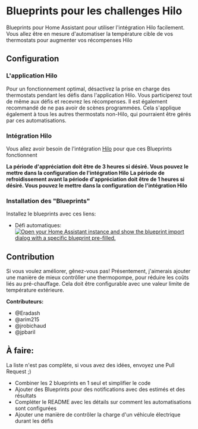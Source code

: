 # Blueprints pour les challenges Hilo
Blueprints pour Home Assistant pour utiliser l'intégration Hilo facilement. Vous allez être en mesure d'automatiser la température cible de vos thermostats pour augmenter vos récompenses Hilo

## Configuration
### L'application Hilo
Pour un fonctionnement optimal, désactivez la prise en charge des thermostats pendant les défis dans l'application Hilo. Vous participerez tout de même aux défis et recevrez les récompenses. Il est également recommandé de ne pas avoir de scènes programmées. Cela s'applique également à tous les autres thermostats non-Hilo, qui pourraient être gérés par ces automatisations.

### Intégration Hilo
Vous allez avoir besoin de l'intégration [Hilo](https://github.com/dvd-dev/hilo) pour que ces Blueprints fonctionnent

**La période d'appréciation doit être de 3 heures si désiré. Vous pouvez le mettre dans la configuration de l'intégration Hilo**
**La période de refroidissement avant la période d'appréciation doit être de 1 heures si désiré. Vous pouvez le mettre dans la configuration de l'intégration Hilo**

### Installation des "Blueprints"
Installez le blueprints avec ces liens:

* Défi automatiques: [![Open your Home Assistant instance and show the blueprint import dialog with a specific blueprint pre-filled.](https://my.home-assistant.io/badges/blueprint_import.svg)](https://my.home-assistant.io/redirect/blueprint_import/?blueprint_url=https%3A%2F%2Fraw.githubusercontent.com%2Farim215%2Fha-hilo-blueprints%2Fsingle-file%2Fdefis_hilo_automatiques.yaml)


## Contribution

Si vous voulez améliorer, gênez-vous pas! Présentement, j'aimerais ajouter une manière de mieux contrôller une thermopompe, pour réduire les coûts liés au pré-chauffage. Cela doit être configurable avec une valeur limite de température extérieure.

**Contributeurs:**

* @Eradash
* @arim215
* @jrobichaud
* @jpbaril

## À faire:

La liste n'est pas complète, si vous avez des idées, envoyez une Pull Request ;)

* Combiner les 2 blueprints en 1 seul et simplifier le code
* Ajouter des Blueprints pour des notifications avec des estimés et des résultats
* Compléter le README avec les détails sur comment les automatisations sont configurées
* Ajouter une manière de contrôler la charge d'un véhicule électrique durant les défis
